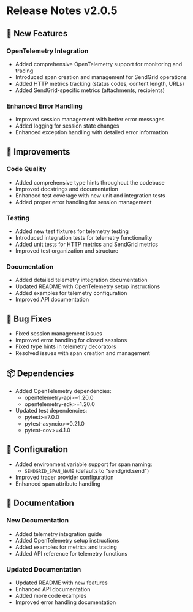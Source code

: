 # Release Notes v2.0.5

## 🚀 New Features

### OpenTelemetry Integration
- Added comprehensive OpenTelemetry support for monitoring and tracing
- Introduced span creation and management for SendGrid operations
- Added HTTP metrics tracking (status codes, content length, URLs)
- Added SendGrid-specific metrics (attachments, recipients)

### Enhanced Error Handling
- Improved session management with better error messages
- Added logging for session state changes
- Enhanced exception handling with detailed error information

## 🔧 Improvements

### Code Quality
- Added comprehensive type hints throughout the codebase
- Improved docstrings and documentation
- Enhanced test coverage with new unit and integration tests
- Added proper error handling for session management

### Testing
- Added new test fixtures for telemetry testing
- Introduced integration tests for telemetry functionality
- Added unit tests for HTTP metrics and SendGrid metrics
- Improved test organization and structure

### Documentation
- Added detailed telemetry integration documentation
- Updated README with OpenTelemetry setup instructions
- Added examples for telemetry configuration
- Improved API documentation

## 🐛 Bug Fixes

- Fixed session management issues
- Improved error handling for closed sessions
- Fixed type hints in telemetry decorators
- Resolved issues with span creation and management

## 📦 Dependencies

- Added OpenTelemetry dependencies:
  - opentelemetry-api>=1.20.0
  - opentelemetry-sdk>=1.20.0
- Updated test dependencies:
  - pytest>=7.0.0
  - pytest-asyncio>=0.21.0
  - pytest-cov>=4.1.0

## 🔄 Configuration

- Added environment variable support for span naming:
  - `SENDGRID_SPAN_NAME` (defaults to "sendgrid.send")
- Improved tracer provider configuration
- Enhanced span attribute handling


## 📝 Documentation

### New Documentation
- Added telemetry integration guide
- Added OpenTelemetry setup instructions
- Added examples for metrics and tracing
- Added API reference for telemetry functions

### Updated Documentation
- Updated README with new features
- Enhanced API documentation
- Added more code examples
- Improved error handling documentation 